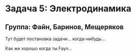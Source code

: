 # Задача 5: Электродинамика
## Группа: Файн, Баринов, Мещеряков

Тут будет постановка задачи... когда-нибудь...

Как же хорошо когда ты Fayn...
